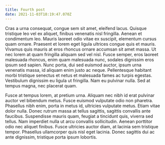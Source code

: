 ```yaml
---
title: Fourth post
date: 2021-11-03T18:19:47.070Z
---
```

Cras a urna consequat, congue sem sit amet, eleifend lacus. Quisque tristique leo vel ex aliquet, finibus venenatis nisl fringilla. Aenean et condimentum leo. Mauris laoreet odio vitae ex suscipit, elementum cursus quam ornare. Praesent et lorem eget ligula ultrices congue quis et mauris. Vivamus quis mauris at eros rhoncus ornare accumsan sit amet massa. Ut nec lorem at quam fringilla aliquam sed vel nisl. Fusce semper, eros laoreet malesuada rhoncus, enim quam malesuada nunc, sodales dignissim eros ipsum sed sapien. Nunc porta, dui sed euismod auctor, ipsum urna venenatis massa, id aliquam enim justo ac neque. Pellentesque habitant morbi tristique senectus et netus et malesuada fames ac turpis egestas. Vestibulum dignissim eu ligula ut fringilla. Nam eu pulvinar nulla. Sed at tempus magna, nec placerat quam.

Fusce at tempus lorem, at pretium urna. Aliquam nec nibh id erat pulvinar auctor vel bibendum metus. Fusce euismod vulputate odio non pharetra. Phasellus nibh enim, porta in metus id, ultricies vulputate metus. Etiam vitae dolor nulla. Donec rutrum massa at tellus sagittis, sagittis convallis ante faucibus. Suspendisse mauris quam, feugiat a tincidunt quis, viverra sed tellus. Nam imperdiet nulla ut arcu convallis sollicitudin. Aenean porttitor odio nec aliquet finibus. Fusce ultricies auctor diam, at lacinia sem tristique tempor. Phasellus ullamcorper quis nisl eget lacinia. Donec sagittis dui ac ante dignissim, tristique porta ipsum lobortis.
